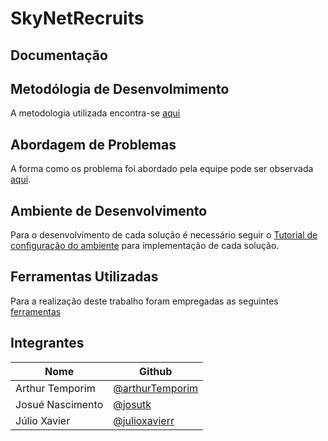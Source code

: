 # SkyNetRecruits

## Documentação

## Metodólogia de Desenvolmimento

A metodologia utilizada encontra-se [aqui](https://github.com/SkyNetRecruits/Documentacao/blob/master/documentacaoSolucao/metodologia.md)

## Abordagem de Problemas

A forma como os problema foi abordado pela equipe pode ser observada [aqui](https://github.com/SkyNetRecruits/Documentacao/blob/master/documentacaoSolucao/abordagem.md).

## Ambiente de Desenvolvimento

Para o desenvolvimento de cada solução é necessário seguir o [Tutorial de configuração do ambiente](https://github.com/SkyNetRecruits/Documentacao/blob/master/documentacaoSolucao/ambiente.md)
para implementação de cada solução.

## Ferramentas Utilizadas

Para a realização deste trabalho foram empregadas as seguintes [ferramentas](https://github.com/SkyNetRecruits/Documentacao/blob/master/documentacaoSolucao/ferramentas.md)

## Integrantes

|Nome|Github|
|---|------|
|Arthur Temporim|[@arthurTemporim](https://github.com/arthurTemporim)|
|Josué Nascimento|[@josutk](https://github.com/josutk)
|Júlio Xavier|[@julioxavierr](https://github.com/julioxavierr)|
